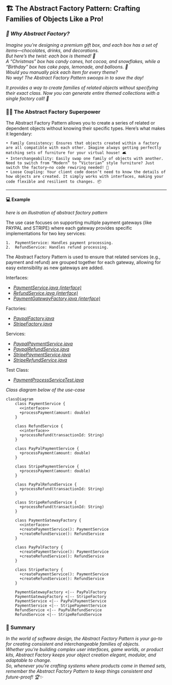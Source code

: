 ## 🏗️ The Abstract Factory Pattern: Crafting Families of Objects Like a Pro!

### *🍫 Why Abstract Factory?*

*Imagine you’re designing a premium gift box, and each box has a set of items—chocolates, drinks, and decorations.<br/>
But here’s the twist: each box is themed! 🎁 <br/>
A “Christmas” box has candy canes, hot cocoa, and snowflakes, while a “Birthday” box has cake pops, lemonade, and balloons. 🎉<br/>
Would you manually pick each item for every theme? <br/>
No way! The Abstract Factory Pattern swoops in to save the day!*

*It provides a way to create families of related objects without specifying their exact class. Now you can generate entire themed collections with a single factory call! 🎨*

### 🦸‍♀️ The Abstract Factory Superpower

The Abstract Factory Pattern allows you to create a series of related or dependent objects without knowing their specific types. Here’s what makes it legendary:

    • Family Consistency: Ensures that objects created within a factory are all compatible with each other. Imagine always getting perfectly matching sets of furniture for your virtual house! 🛋️
    • Interchangeability: Easily swap one family of objects with another. Need to switch from “Modern” to “Victorian” style furniture? Just switch the factory—no code rewiring needed! 🔄
    • Loose Coupling: Your client code doesn’t need to know the details of how objects are created. It simply works with interfaces, making your code flexible and resilient to changes. 📦

---
#### 💻 Example

*here is an illustration of abstract factory pattern*

The use case focuses on supporting multiple payment gateways (like PAYPAL and STRIPE) where each gateway provides specific implementations for two key services:

	1.	PaymentService: Handles payment processing.
	2.	RefundService: Handles refund processing.

The Abstract Factory Pattern is used to ensure that related services (e.g., payment and refund) are grouped together for each gateway, allowing for easy extensibility as new gateways are added.

Interfaces:
- *[PaymentService.java (interface)](/dp-abstract-factory/src/main/java/com/absolute/bonkers/abstractfactory/PaymentService.java)*<br>
- *[RefundService.java (interface)](/dp-abstract-factory/src/main/java/com/absolute/bonkers/abstractfactory/RefundService.java)*<br>
- *[PaymentGatewayFactory.java (interface)](/dp-abstract-factory/src/main/java/com/absolute/bonkers/abstractfactory/factories/PaymentGatewayFactory.java)*<br>

Factories:
- *[PaypalFactory.java](/dp-abstract-factory/src/main/java/com/absolute/bonkers/abstractfactory/factories/PaypalFactory.java)*<br>
- *[StripeFactory.java](/dp-abstract-factory/src/main/java/com/absolute/bonkers/abstractfactory/factories/StripeFactory.java)*<br>

Services:
- *[PaypalPaymentService.java](/dp-abstract-factory/src/main/java/com/absolute/bonkers/abstractfactory/paypal/PaypalPaymentService.java)*<br>
- *[PaypalRefundService.java](/dp-abstract-factory/src/main/java/com/absolute/bonkers/abstractfactory/paypal/PaypalRefundService.java)*<br>
- *[StripePaymentService.java](/dp-abstract-factory/src/main/java/com/absolute/bonkers/abstractfactory/stripe/StripePaymentService.java)*<br>
- *[StripeRefundService.java](/dp-abstract-factory/src/main/java/com/absolute/bonkers/abstractfactory/stripe/StripeRefundService.java)*<br>

Test Class:
- *[PaymentProcessServiceTest.java](/dp-abstract-factory/src/test/java/com/absolute/bonkers/abstractfactory/PaymentProcessServiceTest.java)*<br>

*Class diagram below of the use-case*

```mermaid
classDiagram
    class PaymentService {
      <<interface>>
      +processPayment(amount: double)
    }

    class RefundService {
      <<interface>>
      +processRefund(transactionId: String)
    }

    class PayPalPaymentService {
      +processPayment(amount: double)
    }

    class StripePaymentService {
      +processPayment(amount: double)
    }

    class PayPalRefundService {
      +processRefund(transactionId: String)
    }

    class StripeRefundService {
      +processRefund(transactionId: String)
    }

    class PaymentGatewayFactory {
      <<interface>>
      +createPaymentService(): PaymentService
      +createRefundService(): RefundService
    }

    class PayPalFactory {
      +createPaymentService(): PaymentService
      +createRefundService(): RefundService
    }

    class StripeFactory {
      +createPaymentService(): PaymentService
      +createRefundService(): RefundService
    }

    PaymentGatewayFactory <|-- PayPalFactory
    PaymentGatewayFactory <|-- StripeFactory
    PaymentService <|-- PayPalPaymentService
    PaymentService <|-- StripePaymentService
    RefundService <|-- PayPalRefundService
    RefundService <|-- StripeRefundService
```

### 🌈 Summary

*In the world of software design, the Abstract Factory Pattern is your go-to for creating consistent and interchangeable families of objects.<br/>
Whether you’re building complex user interfaces, game worlds, or product kits, Abstract Factory keeps your object creation elegant, modular, and adaptable to change.<br/>
So, whenever you’re crafting systems where products come in themed sets, remember the Abstract Factory Pattern to keep things consistent and future-proof! 🏆✨*